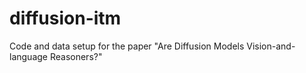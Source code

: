 # diffusion-itm
Code and data setup for the paper "Are Diffusion Models Vision-and-language Reasoners?"
